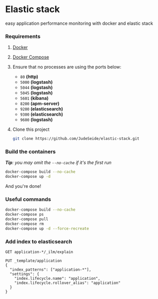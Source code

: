 # Elastic stack

easy application performance monitoring with docker and elastic stack

### Requirements

1. [Docker](https://docs.docker.com/engine/installation/)
2. [Docker Compose](https://docs.docker.com/compose/install/)
3. Ensure that no processes are using the ports below:
    - `80` **(http)**
    - `5000` **(logstash)**
    - `5044` **(logstash)**
    - `5045` **(logstash)**
    - `5601` **(kibana)**
    - `8200` **(apm-server)**
    - `9200` **(elasticsearch)**
    - `9300` **(elasticsearch)**
    - `9600` **(logstash)**
    
4. Clone this project
    ```bash
    git clone https://github.com/JudeSeide/elastic-stack.git
    ```   

### Build the containers

***Tip**: you may omit the `--no-cache` if it's the first run*

```bash
docker-compose build --no-cache
docker-compose up -d
```

And you're done!

### Useful commands
```bash
docker-compose build --no-cache
docker-compose ps
docker-compose pull
docker-compose rm
docker-compose up -d --force-recreate
```

### Add index to elasticsearch

```
GET application-*/_ilm/explain

PUT _template/application
{
  "index_patterns": ["application-*"],                 
  "settings": {
    "index.lifecycle.name": "application",      
    "index.lifecycle.rollover_alias": "application"    
  }
}
```


